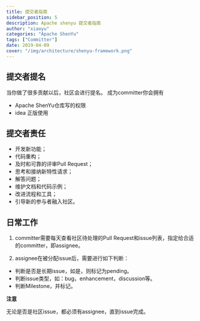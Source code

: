 ```yaml
---
title: 提交者指南
sidebar_position: 5
description: Apache shenyu 提交者指南
author: "xiaoyu"
categories: "Apache ShenYu"
tags: ["Committer"]
date: 2019-04-09
cover: "/img/architecture/shenyu-framework.png"
---
```


## 提交者提名

当你做了很多贡献以后，社区会进行提名。
成为committer你会拥有

* Apache ShenYu仓库写的权限
* idea 正版使用

## 提交者责任

- 开发新功能；
- 代码重构；
- 及时和可靠的评审Pull Request；
- 思考和接纳新特性请求；
- 解答问题；
- 维护文档和代码示例；
- 改进流程和工具；
- 引导新的参与者融入社区。

## 日常工作

1. committer需要每天查看社区待处理的Pull Request和issue列表，指定给合适的committer，即assignee。

2. assignee在被分配issue后，需要进行如下判断：

- 判断是否是长期issue，如是，则标记为pending。
- 判断issue类型，如：bug，enhancement，discussion等。
- 判断Milestone，并标记。

**注意**

无论是否是社区issue，都必须有assignee，直到issue完成。
